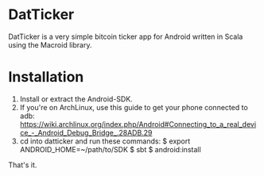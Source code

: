 DatTicker
=========

DatTicker is a very simple bitcoin ticker app for Android written in Scala using the Macroid library.

Installation
============

1.  Install or extract the Android-SDK.
2.  If you're on ArchLinux, use this guide to get your phone connected to adb:
        https://wiki.archlinux.org/index.php/Android#Connecting_to_a_real_device_-_Android_Debug_Bridge_.28ADB.29
3.  cd into datticker and run these commands:
        $ export ANDROID_HOME=~/path/to/SDK
        $ sbt
        $ android:install

That's it.
